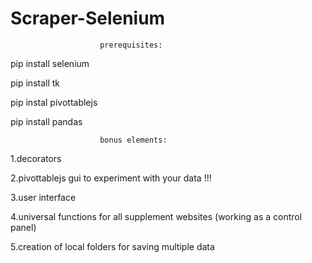 # Scraper-Selenium

                        prerequisites:
pip install selenium                        

pip install tk

pip instal pivottablejs

pip install pandas

                        bonus elements:

1.decorators 

2.pivottablejs gui to experiment with your data !!!

3.user interface

4.universal functions for all supplement websites (working as a control panel)

5.creation of local folders for saving multiple data
